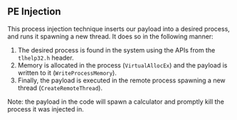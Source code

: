## PE Injection
This process injection technique inserts our payload into a desired process, and runs it spawning a new thread.
It does so in the following manner:
1. The desired process is found in the system using the APIs from the `tlhelp32.h` header.
2. Memory is allocated in the process (`VirtualAllocEx`) and the payload is written to it (`WriteProcessMemory`).
3. Finally, the payload is executed in the remote process spawning a new thread (`CreateRemoteThread`).

Note: the payload in the code will spawn a calculator and promptly kill the process it was injected in.